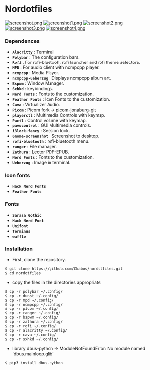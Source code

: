 # Nordotfiles

[![screenshot.png](https://i.postimg.cc/yNbHCj3z/screenshot.png)](https://postimg.cc/p9z7DDB0)
[![screenshot1.png](https://i.postimg.cc/7hPM13Xf/screenshot1.png)](https://postimg.cc/wyPmgsCp)
[![screenshot2.png](https://i.postimg.cc/Wz4gq2bZ/screenshot2.png)](https://postimg.cc/S2wJwb9Q)
[![screenshot3.png](https://i.postimg.cc/MKv1WKL2/screenshot3.png)](https://postimg.cc/ZCzWHZZV)
[![screenshot4.png](https://i.postimg.cc/cJbrkQsv/screenshot4.png)](https://postimg.cc/bG1ysSSP)
<!------------------------------------------------------------------------------------------>


### Dependences

- **`Alacritty`** : Terminal
- **`Polybar`** : The configuration bars.
- **`Rofi`** : For rofi-bluetooh, rofi launcher and rofi theme selectors.
- **`MPD`** : For audio client with ncmpcpp player.
- **`ncmpcpp`** : Media Player.
- **`ncmpcpp-ueberzug`** : Displays ncmpcpp album art. 
- **`Bspwm`** : Window Manager.
- **`Sxhkd`** : keybindings.
- **`Nerd Fonts`** : Fonts to the customization.
- **`Feather Fonts`** :  Icon Fonts to the customization.
- **`Cava`** : Virtualizer Audio.
- **`Picom`** : Picom fork -> [picom-jonaburg-git](https://aur.archlinux.org/packages/picom-jonaburg-git)
- **`playerctl`** : Multimedia Controls with keymap. 
- **`Pactl`** : Control volume with keymap.
- **`pavucontrol`** : GUI Multimedia controls.
- **`i3lock-fancy`** : Session lock.
- **`Gnome-screenshot`** : Screenshot to desktop.
- **`rofi-bluetooth`** : rofi-bluetooth menu.
- **`ranger`** : File manager.
- **`Zathura`** : Lector PDF-EPUB.
- **`Nerd Fonts`** : Fonts to the customization.
- **`Ueberzug`** :  Image in terminal.

### Icon fonts

- **`Hack Nerd Fonts`**
- **`Feather Fonts`**

### Fonts

- **`Sarasa Gothic`**
- **`Hack Nerd Font`**
- **`Unifont`**
- **`Terminus`**
- **`waffle`**

### Installation 

- First, clone the repository.

```
$ git clone https://github.com/Ckabos/nordotfiles.git
$ cd nordotfiles
```

- copy the files in the directories appropriate:

```
$ cp -r polybar ~/.config/
$ cp -r dunst ~/.config/
$ cp -r mpd ~/.config/
$ cp -r ncmpcpp ~/.config/
$ cp -r picom ~/.config/
$ cp -r ranger ~/.config/
$ cp -r bspwm ~/.config/
$ cp -r zathura ~/.config/
$ cp -r rofi ~/.config/
$ cp -r alacritty ~/.config/
$ cp -r cava ~/.config/
$ cp -r sxhkd ~/.config/
```

- library dbus-python -> ModuleNotFoundError: No module named 'dbus.mainloop.glib' 

```
$ pip3 install dbus-python
```
